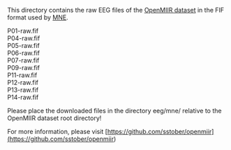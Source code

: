 This directory contains the raw EEG files of the [OpenMIIR dataset](<https://github.com/sstober/openmiir>) in the
FIF format used by [MNE](<http://martinos.org/mne>).

P01-raw.fif  
P04-raw.fif  
P05-raw.fif  
P06-raw.fif  
P07-raw.fif  
P09-raw.fif  
P11-raw.fif  
P12-raw.fif  
P13-raw.fif  
P14-raw.fif

Please place the downloaded files in the directory eeg/mne/ relative to the OpenMIIR dataset root directory!

For more information, please visit [https://github.com/sstober/openmiir](<https://github.com/sstober/openmiir>)
